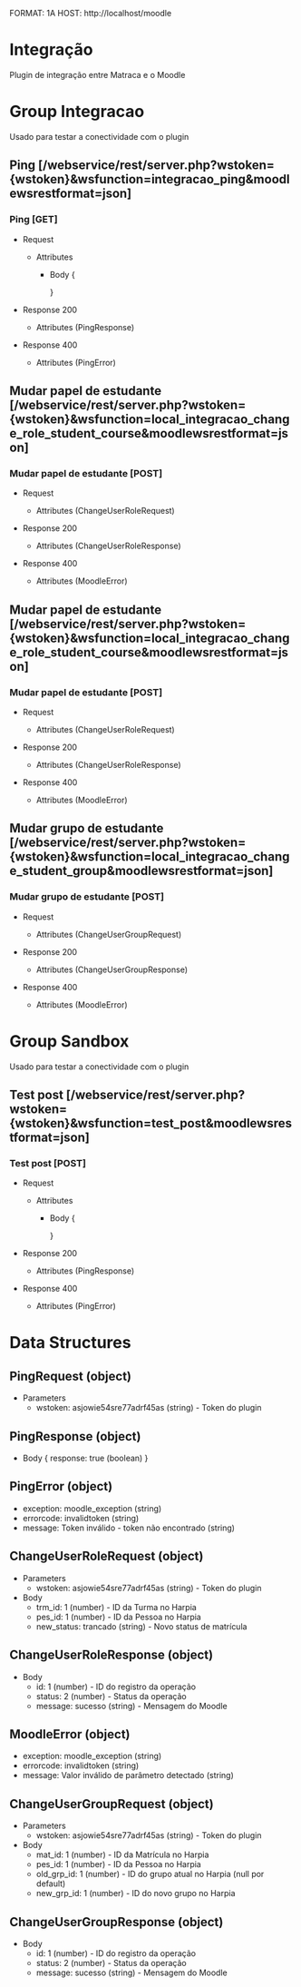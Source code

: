FORMAT: 1A
HOST: http://localhost/moodle

# Integração

Plugin de integração entre Matraca e o Moodle

# Group Integracao

Usado para testar a conectividade com o plugin

## Ping [/webservice/rest/server.php?wstoken={wstoken}&wsfunction=integracao_ping&moodlewsrestformat=json]

### Ping [GET]
+ Request
    + Attributes
        + Body 
          {
            
          }

+ Response 200
    + Attributes (PingResponse)

+ Response 400
    + Attributes (PingError)

## Mudar papel de estudante [/webservice/rest/server.php?wstoken={wstoken}&wsfunction=local_integracao_change_role_student_course&moodlewsrestformat=json]

### Mudar papel de estudante [POST]
+ Request
    + Attributes (ChangeUserRoleRequest)

+ Response 200
    + Attributes (ChangeUserRoleResponse)

+ Response 400
    + Attributes (MoodleError)

## Mudar papel de estudante [/webservice/rest/server.php?wstoken={wstoken}&wsfunction=local_integracao_change_role_student_course&moodlewsrestformat=json]

### Mudar papel de estudante [POST]
+ Request
    + Attributes (ChangeUserRoleRequest)

+ Response 200
    + Attributes (ChangeUserRoleResponse)

+ Response 400
    + Attributes (MoodleError)

## Mudar grupo de estudante [/webservice/rest/server.php?wstoken={wstoken}&wsfunction=local_integracao_change_student_group&moodlewsrestformat=json]

### Mudar grupo de estudante [POST]
+ Request
    + Attributes (ChangeUserGroupRequest)

+ Response 200
    + Attributes (ChangeUserGroupResponse)

+ Response 400
    + Attributes (MoodleError)


# Group Sandbox

Usado para testar a conectividade com o plugin

## Test post [/webservice/rest/server.php?wstoken={wstoken}&wsfunction=test_post&moodlewsrestformat=json]

### Test post [POST]
+ Request
    + Attributes
        + Body 
          {
            
          }

+ Response 200
    + Attributes (PingResponse)

+ Response 400
    + Attributes (PingError)


# Data Structures

## PingRequest (object)
+ Parameters
   + wstoken: asjowie54sre77adrf45as (string) - Token do plugin

## PingResponse (object)
+ Body 
  {
    response: true (boolean)
  }

## PingError (object)
+ exception: moodle_exception (string)
+ errorcode: invalidtoken (string)
+ message: Token inválido - token não encontrado (string)

## ChangeUserRoleRequest (object)
+ Parameters
   + wstoken: asjowie54sre77adrf45as (string) - Token do plugin
+ Body
   + trm_id: 1 (number)  - ID da Turma no Harpia
   + pes_id: 1 (number)  - ID da Pessoa no Harpia
   + new_status: trancado (string)  - Novo status de matrícula

## ChangeUserRoleResponse (object)
+ Body
   + id: 1 (number)  - ID do registro da operação
   + status: 2 (number)  - Status da operação
   + message: sucesso (string)  - Mensagem do Moodle

## MoodleError (object)
+ exception: moodle_exception (string)
+ errorcode: invalidtoken (string)
+ message: Valor inválido de parâmetro detectado (string)

## ChangeUserGroupRequest (object)
+ Parameters
   + wstoken: asjowie54sre77adrf45as (string) - Token do plugin
+ Body
   + mat_id: 1 (number)  - ID da Matrícula no Harpia
   + pes_id: 1 (number)  - ID da Pessoa no Harpia
   + old_grp_id: 1 (number)  - ID do grupo atual no Harpia (null por default)
   + new_grp_id: 1 (number)  - ID do novo grupo no Harpia

## ChangeUserGroupResponse (object)
+ Body
   + id: 1 (number)  - ID do registro da operação
   + status: 2 (number)  - Status da operação
   + message: sucesso (string)  - Mensagem do Moodle
